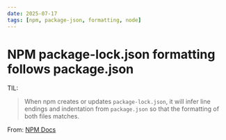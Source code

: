 ```yaml
---
date: 2025-07-17
tags: [npm, package-json, formatting, node]
---
```


# NPM package-lock.json formatting follows package.json

TIL:
> When npm creates or updates `package-lock.json`, it will infer line endings and indentation from `package.json` so that the formatting of both files matches.


From: [NPM Docs](https://docs.npmjs.com/cli/v11/configuring-npm/package-lock-json#:~:text=When%20npm%20creates%20or%20updates%20package%2Dlock.json%2C%20it%20will%20infer%20line%20endings%20and%20indentation%20from%20package.json%20so%20that%20the%20formatting%20of%20both%20files%20matches.)